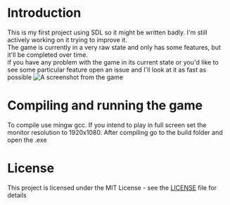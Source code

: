 # Introduction 
This is my first project using SDL so it might be written badly. I'm still actively working on it trying to improve it.  
The game is currently in a very raw state and only has some features, but it'll be completed over time.  
if you have any problem with the game in its current state or you'd like to see some particular feature open an issue and I'll look at it as fast as possible 
![A screenshot from the game](https://i.imgur.com/PyoLj3H.png)

# Compiling and running the game
To compile use mingw gcc. If you intend to play in full screen set the monitor resolution to 1920x1080. After compiling go to the build folder and open the .exe

# License

This project is licensed under the MIT License - see the [LICENSE](LICENSE) file for details

